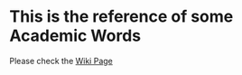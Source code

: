 # This is the reference of some Academic Words

Please check the [Wiki Page](https://github.com/wojiu4wo/Research-Reference/wiki)


